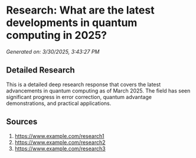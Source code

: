# Research: What are the latest developments in quantum computing in 2025?

*Generated on: 3/30/2025, 3:43:27 PM*

## Detailed Research

This is a detailed deep research response that covers the latest advancements in quantum computing as of March 2025. The field has seen significant progress in error correction, quantum advantage demonstrations, and practical applications.

## Sources

1. https://www.example.com/research1
2. https://www.example.com/research2
3. https://www.example.com/research3
